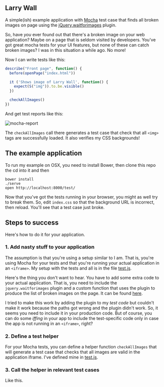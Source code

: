 ## Larry Wall

A simple(ish) example application with [Mocha](http://visionmedia.github.io/mocha/) test case that finds all broken images on page
using the [jQuery.waitforimages](https://github.com/alexanderdickson/waitForImages) plugin.

So, have *you* ever found out that there's a broken image on your web application? 
Maybe on a page that is seldom visited by developers. You've got great mocha
tests for your UI features, but none of these can catch broken images? I was
in this situation a while ago. No more!

Now I can write tests like this:

```javascript
describe("Front page", function() {
  before(openPage("index.html"))

  it ('Shows image of Larry Wall', function() {
    expect(S("img")).to.be.visible()
  })

  checkAllImages()
})
```

And get test reports like this:

![mocha-report](https://raw.github.com/raimohanska/larry-wall/master/mocha-screenshot.png)

The `checkAllImages` call there generates a test case that check that all `<img>` tags are successfully loaded. 
It also verifies my CSS backgrounds!

## The example application

To run my example on OSX, you need to install Bower, then clone this repo the cd into it and then

    bower install
    ./serve
    open http://localhost:8000/test/

Now that you've got the tests running in your browser, you might as well try to break them. So, edit `index.css` so that
the background URL is incorrect, then reload. You'll see that a test case just broke.

## Steps to success

Here's how to do it for your application.

### 1. Add nasty stuff to your application

The assumption is that you're using a setup similar to I am. That is,
you're using Mocha for your tests and that you're running your actual
application in an `<iframe>`. My setup with the tests and all
is in the file [test.js](https://github.com/raimohanska/larry-wall/blob/master/test/test.js). 

Here's the thing you don't want to hear. You have to add some extra code
to your actual application. That is, you need to include the
`jquery.waitforimages` plugin and a custom function that uses the plugin
to produce the list of broken images on the page. It can be found
[here](https://github.com/raimohanska/larry-wall/blob/master/lib/findBrokenImages.js).

I tried to make this work by adding the plugin to my *test code* but
couldn't make it work because the paths got wrong and the plugin didn't
work. So, it seems you need to include it in your production code. But
of course, you can do some *iffing* in your app to include the
test-specific code only in case the app is not running in an `<iframe>`,
right?

### 2. Define a test helper

For your Mocha tests, you can define a helper function `checkAllImages`
that will generate a test case that checks that all images are valid in
the application iframe. I've defined mine in [test.js](https://github.com/raimohanska/larry-wall/blob/master/test/test.js).

### 3. Call the helper in relevant test cases

Like this.

